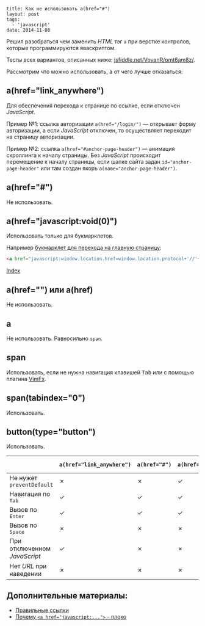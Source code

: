 ```
title: Как не использовать a(href="#")
layout: post
tags:
  - 'javascript'
date: 2014-11-08
```

Решил разобраться чем заменить *HTML* тэг `a` при верстке контролов, которые программируются яваскриптом.

Тесты всех вариантов, описанных ниже: [jsfiddle.net/VovanR/omt6am8z/](http://jsfiddle.net/VovanR/omt6am8z/).

Рассмотрим что можно использовать, а от чего лучше отказаться:

## a(href="link_anywhere")
Для обеспечения перехода к странице по ссылке, если отключен *JavaScript*.

Пример №1: ссылка авторизации `a(href="/login/")` — открывает форму авторизации, а если *JavaScript* отключен, то осуществляет переходит на страницу авторизации.

Пример №2: ссылка `a(href="#anchor-page-header")` — анимация скроллинга к началу страницы. Без *JavaScript* происходит перемещение к началу страницы, если шапке сайта задан `id="anchor-page-header"` или там создан якорь `a(name="anchor-page-header")`.

## a(href="#")
Не использовать.

## a(href="javascript:void(0)")
Использовать только для букмарклетов.

Например [букмарклет для перехода на главную страницу](/posts/go-home-bookmarklet):
```html
<a href="javascript:window.location.href=window.location.protocol+'//'+window.location.host;void(0);" title="На главную">Index</a>
```

<a href="javascript:window.location.href=window.location.protocol+'//'+window.location.host;void(0);" class="b-bookmarklet" title="На главную">Index</a>


## a(href="") или a(href)
Не использовать.

## a
Не использовать.
Равносильно `span`.

## span
Использовать, если не нужна навигация клавишей <kbd>Tab</kbd> или с помощью плагина [VimFx](https://addons.mozilla.org/EN-US/firefox/addon/vimfx/).

## span(tabindex="0")
Использовать.

## button(type="button")
Использовать.

<table class="b-super-table">
<thead>
<tr>
<th></th>
<th class="b-super-table__type"><div><code>a(href="link_anywhere")</code></div></th>
<th class="b-super-table__type"><div><code>a(href="#")</code></div></th>
<th class="b-super-table__type"><div><code>a(href="javascript:void(0)")</code></div></th>
<th class="b-super-table__type"><div><code>a(href="")</code> и <code>a(href)</code></div></th>
<th class="b-super-table__type"><div><code>a</code></div></th>
<th class="b-super-table__type"><div><code>span</code></div></th>
<th class="b-super-table__type"><div><code>span(tabindex="0")</code></div></th>
<th class="b-super-table__type"><div><code>button(type="button")</code></div></th>
</tr>
</thead>
<tbody>
<tr>
<td class="b-super-table__problem">Не нужет <code>preventDefault</code></td>
<td><span class="b-super-table__false">✗</span></td>
<td><span class="b-super-table__false">✗</span></td>
<td><span class="b-super-table__true">✓</span></td>
<td><span class="b-super-table__false">✗</span></td>
<td><span class="b-super-table__true">✓</span></td>
<td><span class="b-super-table__true">✓</span></td>
<td><span class="b-super-table__true">✓</span></td>
<td><span class="b-super-table__true">✓</span></td>
</tr>
<tr>
<td class="b-super-table__problem">Навигация по <kbd>Tab</kbd></td>
<td><span class="b-super-table__true">✓</span></td>
<td><span class="b-super-table__true">✓</span></td>
<td><span class="b-super-table__true">✓</span></td>
<td><span class="b-super-table__true">✓</span></td>
<td><span class="b-super-table__false">✗</span></td>
<td><span class="b-super-table__false">✗</span></td>
<td><span class="b-super-table__true">✓</span></td>
<td><span class="b-super-table__true">✓</span></td>
</tr>
<tr>
<td class="b-super-table__problem">Вызов по <kbd>Enter</kbd></td>
<td><span class="b-super-table__true">✓</span></td>
<td><span class="b-super-table__true">✓</span></td>
<td><span class="b-super-table__true">✓</span></td>
<td><span class="b-super-table__true">✓</span></td>
<td><span class="b-super-table__false">✗</span></td>
<td><span class="b-super-table__false">✗</span></td>
<td><span class="b-super-table__false">✗</span></td>
<td><span class="b-super-table__true">✓</span></td>
</tr>
<tr>
<td class="b-super-table__problem">Вызов по <kbd>Space</kbd></td>
<td><span class="b-super-table__false">✗</span></td>
<td><span class="b-super-table__false">✗</span></td>
<td><span class="b-super-table__false">✗</span></td>
<td><span class="b-super-table__false">✗</span></td>
<td><span class="b-super-table__false">✗</span></td>
<td><span class="b-super-table__false">✗</span></td>
<td><span class="b-super-table__false">✗</span></td>
<td><span class="b-super-table__true">✓</span></td>
</tr>
<tr>
<td class="b-super-table__problem">При отключенном <em>JavaScript</em></td>
<td><span class="b-super-table__true">✓</span></td>
<td><span class="b-super-table__false">✗</span></td>
<td><span class="b-super-table__false">✗</span></td>
<td><span class="b-super-table__false">✗</span></td>
<td><span class="b-super-table__false">✗</span></td>
<td><span class="b-super-table__false">✗</span></td>
<td><span class="b-super-table__false">✗</span></td>
<td><span class="b-super-table__false">✗</span></td>
</tr>
<tr>
<td class="b-super-table__problem">Нет <em>URL</em> при наведении</td>
<td><span class="b-super-table__false">✗</span></td>
<td><span class="b-super-table__false">✗</span></td>
<td><span class="b-super-table__false">✗</span></td>
<td><span class="b-super-table__false">✗</span></td>
<td><span class="b-super-table__true">✓</span></td>
<td><span class="b-super-table__true">✓</span></td>
<td><span class="b-super-table__true">✓</span></td>
<td><span class="b-super-table__true">✓</span></td>
</tr>
</tbody>
</table>

## Дополнительные материалы:
- [Правильные ссылки](http://www.artlebedev.ru/tools/technogrette/html/links/)
- [Почему `<a href="javascript:...">` - плохо](http://javascript.ru/unsorted/why_href_js_is_bad)
